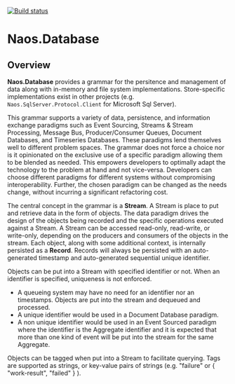 [![Build status](https://ci.appveyor.com/api/projects/status/36b5onyj9ddkq6gr?svg=true)](https://ci.appveyor.com/project/Naos-Project/naos-database)

Naos.Database
===============

Overview
------------
**Naos.Database** provides a grammar for the persitence and management of data along with in-memory and file system implementations.  Store-specific implementations exist in other projects (e.g. `Naos.SqlServer.Protocol.Client` for Microsoft Sql Server).

This grammar supports a variety of data, persistence, and information exchange paradigms such as Event Sourcing, Streams & Stream Processing, Message Bus, Producer/Consumer Queues, Document Databases, and Timeseries Databases.  These paradigms lend themselves well to different problem spaces.  The grammar does not force a choice nor is it opinionated on the exclusive use of a specific paradigm allowing them to be blended as needed.  This empowers developers to optimally adapt the technology to the problem at hand and not vice-versa.  Developers can choose different paradigms for different systems without compromising interoperability.  Further, the chosen paradigm can be changed as the needs change, without incurring a significant refactoring cost.

The central concept in the grammar is a **Stream**.  A Stream is place to put and retrieve data in the form of objects.  The data paradigm drives the design of the objects being recorded and the specific operations executed against a Stream.  A Stream can be accessed read-only, read-write, or write-only, depending on the producers and consumers of the objects in the stream.  Each object, along with some additional context, is internally persisted as a **Record**.  Records will always be persisted with an auto-generated timestamp and auto-generated sequential unique identifier.

Objects can be put into a Stream with specified identifier or not.  When an identifier is specified, uniqueness is not enforced.
- A queueing system may have no need for an identifier nor an timestamps.  Objects are put into the stream and dequeued and processed.
- A unique identifier would be used in a Document Database paradigm.
- A non unique identifier would be used in an Event Sourced paradigm where the identifier is the Aggregate identifier and it is expected that more than one kind of event will be put into the stream for the same Aggregate.

Objects can be tagged when put into a Stream to facilitate querying.  Tags are supported as strings, or key-value pairs of strings (e.g. "failure" or  { "work-result", "failed" } ).
